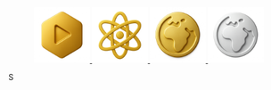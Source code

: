 <p align="center">
  <a href="https://apps.apple.com/app/id6466721604">
    <img src="Images/SwizzTube.png" alt="SwizzTube" width="100"/>
  </a>
  <a href="https://apps.apple.com/app/id6447283144">
    <img src="Images/SwizzAI.png" alt="SwizzAI" width="100"/>
  </a>
    <a href="https://apps.apple.com/app/id1660167141">
    <img src="Images/SwizzVPN.png" alt="SwizzVPN" width="100"/>
  </a>
  <a href="https://apps.apple.com/app/id6746919640">
    <img src="Images/SwizzVPNLite.png" alt="SwizzVPN Lite" width="100"/>
  </a>
</p>
S
